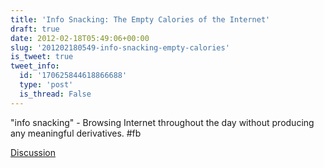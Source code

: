 ```yaml
---
title: 'Info Snacking: The Empty Calories of the Internet'
draft: true
date: 2012-02-18T05:49:06+00:00
slug: '201202180549-info-snacking-empty-calories'
is_tweet: true
tweet_info:
  id: '170625844618866688'
  type: 'post'
  is_thread: False
---
```




"info snacking" - Browsing Internet throughout the day without producing any meaningful derivatives. #fb

[Discussion](https://x.com/sytelus/status/170625844618866688)
